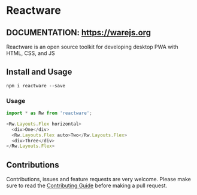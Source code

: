 # Reactware

## DOCUMENTATION: https://warejs.org

Reactware is an open source toolkit for developing desktop PWA with HTML, CSS, and JS

## Install and Usage

```shell
npm i reactware --save
```

### Usage
```js
import * as Rw from 'reactware';

<Rw.Layouts.Flex horizontal>
  <div>One</div>
  <Rw.Layouts.Flex auto>Two</Rw.Layouts.Flex>
  <div>Three</div>
</Rw.Layouts.Flex>
```

## Contributions

Contributions, issues and feature requests are very welcome. Please make sure to read the [Contributing Guide](https://github.com/warejs/reactware/blob/master/contributing.md) before making a pull request.
